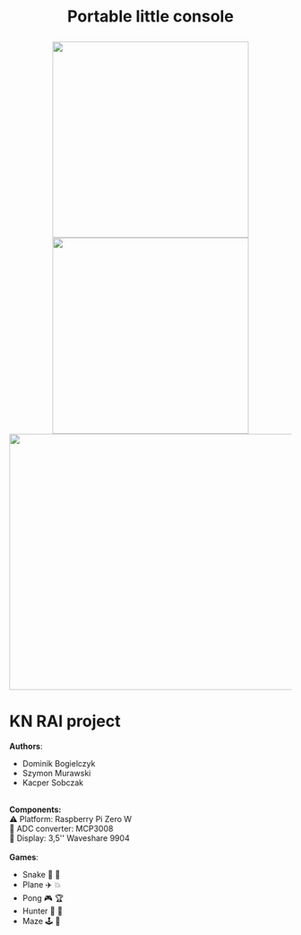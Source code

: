 # <p align="center"> Portable little console </center> 

<p align="center">
  <img width="350" height="350" src="https://github.com/DominikBogielczyk/Portable-little-console/blob/main/RAI_logo.png">
  <img width="350" height="350" padding-right:10px" src="https://github.com/DominikBogielczyk/Portable-little-console/blob/main/Logo_PP.png"> 
  <img  width="709" height="457" src="https://github.com/DominikBogielczyk/Portable-little-console/blob/main/Konsola.png">
</p> </p>

# KN RAI project
 
 **Authors**:
 - Dominik Bogielczyk 
 - Szymon Murawski 
 - Kacper Sobczak 
 <br /> <br />
 
 **Components:** <br />
 ⚠️ Platform: Raspberry Pi Zero W \
 🔄 ADC converter: MCP3008 \
 📲 Display: 3,5'' Waveshare 9904
 <br /> <br />
**Games**:   
 - Snake 🐍 🍎
 - Plane ✈️ 💥
 - Pong 🎮 🏆
 - Hunter 🦆 🔫
 - Maze 🕹️ 📐
  <br /> <br />
  


